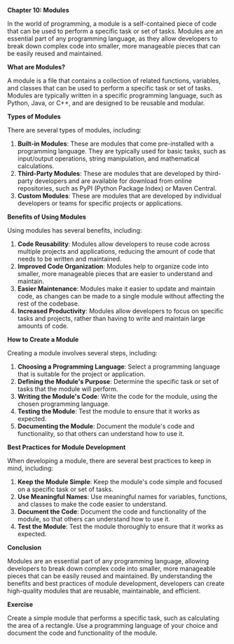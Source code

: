 <p><strong>Chapter 10: Modules</strong></p>

<p>In the world of programming, a module is a self-contained piece of code that can be used to perform a specific task or set of tasks. Modules are an essential part of any programming language, as they allow developers to break down complex code into smaller, more manageable pieces that can be easily reused and maintained.</p>

<p><strong>What are Modules?</strong></p>

<p>A module is a file that contains a collection of related functions, variables, and classes that can be used to perform a specific task or set of tasks. Modules are typically written in a specific programming language, such as Python, Java, or C++, and are designed to be reusable and modular.</p>

<p><strong>Types of Modules</strong></p>

<p>There are several types of modules, including:</p>

<ol>
<li><strong>Built-in Modules</strong>: These are modules that come pre-installed with a programming language. They are typically used for basic tasks, such as input/output operations, string manipulation, and mathematical calculations.</li>
<li><strong>Third-Party Modules</strong>: These are modules that are developed by third-party developers and are available for download from online repositories, such as PyPI (Python Package Index) or Maven Central.</li>
<li><strong>Custom Modules</strong>: These are modules that are developed by individual developers or teams for specific projects or applications.</li>
</ol>

<p><strong>Benefits of Using Modules</strong></p>

<p>Using modules has several benefits, including:</p>

<ol>
<li><strong>Code Reusability</strong>: Modules allow developers to reuse code across multiple projects and applications, reducing the amount of code that needs to be written and maintained.</li>
<li><strong>Improved Code Organization</strong>: Modules help to organize code into smaller, more manageable pieces that are easier to understand and maintain.</li>
<li><strong>Easier Maintenance</strong>: Modules make it easier to update and maintain code, as changes can be made to a single module without affecting the rest of the codebase.</li>
<li><strong>Increased Productivity</strong>: Modules allow developers to focus on specific tasks and projects, rather than having to write and maintain large amounts of code.</li>
</ol>

<p><strong>How to Create a Module</strong></p>

<p>Creating a module involves several steps, including:</p>

<ol>
<li><strong>Choosing a Programming Language</strong>: Select a programming language that is suitable for the project or application.</li>
<li><strong>Defining the Module's Purpose</strong>: Determine the specific task or set of tasks that the module will perform.</li>
<li><strong>Writing the Module's Code</strong>: Write the code for the module, using the chosen programming language.</li>
<li><strong>Testing the Module</strong>: Test the module to ensure that it works as expected.</li>
<li><strong>Documenting the Module</strong>: Document the module's code and functionality, so that others can understand how to use it.</li>
</ol>

<p><strong>Best Practices for Module Development</strong></p>

<p>When developing a module, there are several best practices to keep in mind, including:</p>

<ol>
<li><strong>Keep the Module Simple</strong>: Keep the module's code simple and focused on a specific task or set of tasks.</li>
<li><strong>Use Meaningful Names</strong>: Use meaningful names for variables, functions, and classes to make the code easier to understand.</li>
<li><strong>Document the Code</strong>: Document the code and functionality of the module, so that others can understand how to use it.</li>
<li><strong>Test the Module</strong>: Test the module thoroughly to ensure that it works as expected.</li>
</ol>

<p><strong>Conclusion</strong></p>

<p>Modules are an essential part of any programming language, allowing developers to break down complex code into smaller, more manageable pieces that can be easily reused and maintained. By understanding the benefits and best practices of module development, developers can create high-quality modules that are reusable, maintainable, and efficient.</p>

<p><strong>Exercise</strong></p>

<p>Create a simple module that performs a specific task, such as calculating the area of a rectangle. Use a programming language of your choice and document the code and functionality of the module.</p>
